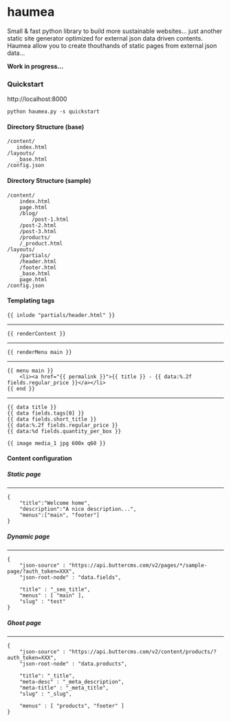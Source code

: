 # haumea
Small &amp; fast python library to build more sustainable websites... just another static site generator optimized for external json data driven contents. Haumea allow you to create thouthands of static pages from external json data...

**Work in progress...**

### Quickstart 

http://localhost:8000

	python haumea.py -s quickstart


#### Directory Structure (base)

	/content/
	   index.html
	/layouts/
	   _base.html
	/config.json


#### Directory Structure (sample)


	/content/
	    index.html
	    page.html
	    /blog/              
	        /post-1.html   
		/post-2.html   
		/post-3.html   
	    /products/        
		/_product.html 
	/layouts/
	    /partials/
		/header.html
		/footer.html
	    _base.html
	    page.html
	/config.json


#### Templating tags


	{{ inlude "partials/header.html" }}
------------
	{{ renderContent }}
------------
	{{ renderMenu main }}
------------
	{{ menu main }}
	    <li><a href="{{ permalink }}">{{ title }} - {{ data:%.2f fields.regular_price }}</a></li>
	{{ end }}
------------
	{{ data title }}
	{{ data fields.tags[0] }}
	{{ data fields.short_title }}
	{{ data:%.2f fields.regular_price }}
	{{ data:%d fields.quantity_per_box }}

	{{ image media_1 jpg 600x q60 }}

#### Content configuration 


##### Static page

------------
	{
	    "title":"Welcome home",
	    "description":"A nice description...",
	    "menus":["main", "footer"]
	}



##### Dynamic page
------------
	{
	    "json-source" : "https://api.buttercms.com/v2/pages/*/sample-page/?auth_token=XXX",
	    "json-root-node" : "data.fields",

	    "title" : "_seo_title",
	    "menus" : [ "main" ],
	    "slug" : "test"
	}


##### Ghost page
------------
	{
	    "json-source" : "https://api.buttercms.com/v2/content/products/?auth_token=XXX",
	    "json-root-node" : "data.products", 

	    "title": "_title",
	    "meta-desc" : "_meta_description",
	    "meta-title" : "_meta_title",
	    "slug" : "_slug",

	    "menus" : [ "products", "footer" ]
	}


